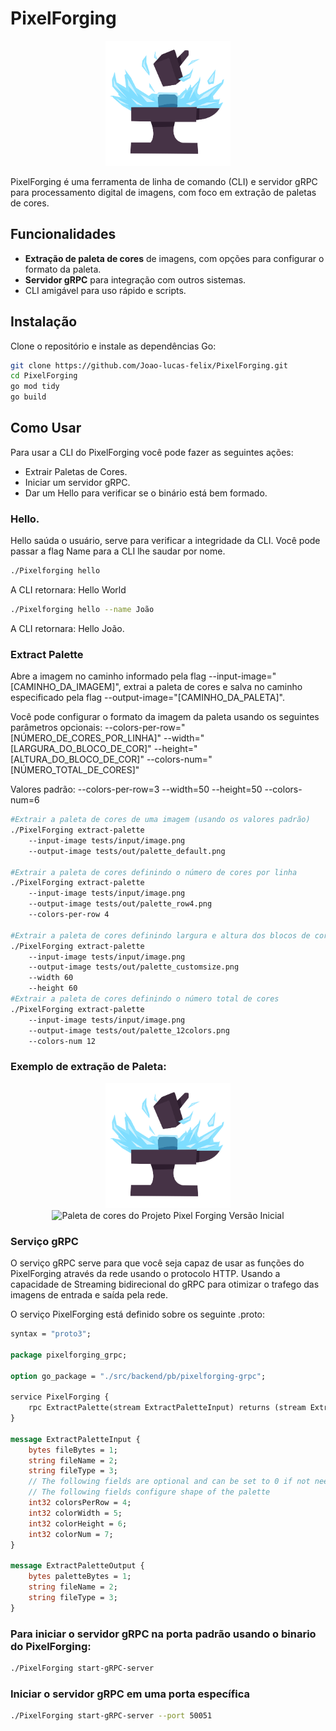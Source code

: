 # PixelForging
<p align="center">
  <img src="tests/input/Logo-Pixel-Forging.png" alt="Logo do Projeto Pixel Forging Versão Inicial" width="200">
</p>
PixelForging é uma ferramenta de linha de comando (CLI) e servidor gRPC para processamento digital de imagens, com foco em extração de paletas de cores.

## Funcionalidades

- **Extração de paleta de cores** de imagens, com opções para configurar o formato da paleta.
- **Servidor gRPC** para integração com outros sistemas.
- CLI amigável para uso rápido e scripts.

## Instalação

Clone o repositório e instale as dependências Go:

```sh
git clone https://github.com/Joao-lucas-felix/PixelForging.git
cd PixelForging
go mod tidy
go build 
```
## Como Usar

Para usar a CLI do PixelForging você pode fazer as seguintes ações: 

- Extrair Paletas de Cores.
- Iniciar um servidor gRPC.
- Dar um Hello para verificar se o binário está bem formado.

### Hello.

Hello saúda o usuário, serve para verificar a integridade da CLI. Você pode passar a flag Name para a CLI lhe saudar por nome. 

```bash
./Pixelforging hello 
```

A CLI retornara:  Hello  World

```bash
./Pixelforging hello --name João
```

A CLI retornara: Hello João. 

### Extract Palette

Abre a imagem no caminho informado pela flag --input-image="[CAMINHO_DA_IMAGEM]", extrai a paleta de cores e salva no caminho especificado pela flag --output-image="[CAMINHO_DA_PALETA]".

Você pode configurar o formato da imagem da paleta usando os seguintes parâmetros opcionais:
--colors-per-row="[NÚMERO_DE_CORES_POR_LINHA]"
--width="[LARGURA_DO_BLOCO_DE_COR]"
--height="[ALTURA_DO_BLOCO_DE_COR]"
--colors-num="[NÚMERO_TOTAL_DE_CORES]"

Valores padrão:
--colors-per-row=3
--width=50
--height=50
--colors-num=6

```bash
#Extrair a paleta de cores de uma imagem (usando os valores padrão)
./PixelForging extract-palette 
	--input-image tests/input/image.png 
	--output-image tests/out/palette_default.png
	
#Extrair a paleta de cores definindo o número de cores por linha
./PixelForging extract-palette 
	--input-image tests/input/image.png 
	--output-image tests/out/palette_row4.png 
	--colors-per-row 4

#Extrair a paleta de cores definindo largura e altura dos blocos de cor
./PixelForging extract-palette 
	--input-image tests/input/image.png 
	--output-image tests/out/palette_customsize.png 
	--width 60 
	--height 60
#Extrair a paleta de cores definindo o número total de cores
./PixelForging extract-palette 
	--input-image tests/input/image.png 
	--output-image tests/out/palette_12colors.png 
	--colors-num 12
```

### Exemplo de extração de Paleta:

<p align="center">
  <img src="tests/input/Logo-Pixel-Forging.png" alt="Logo do Projeto Pixel Forging Versão Inicial" width="200">
  <img src="tests/output/output2.png" alt="Paleta de cores do Projeto Pixel Forging Versão Inicial" width="200">
</p>


### Serviço gRPC

O serviço gRPC serve para que você seja capaz de usar as funções do PixelForging através da rede usando o protocolo HTTP. Usando a capacidade de Streaming bidirecional do gRPC para otimizar o trafego das imagens de entrada e saída pela rede. 

O serviço PixelForging está definido sobre os seguinte .proto: 

```protobuf
syntax = "proto3";

package pixelforging_grpc;

option go_package = "./src/backend/pb/pixelforging-grpc";

service PixelForging {
    rpc ExtractPalette(stream ExtractPaletteInput) returns (stream ExtractPaletteOutput);
}

message ExtractPaletteInput {
    bytes fileBytes = 1;
    string fileName = 2;
    string fileType = 3;
    // The following fields are optional and can be set to 0 if not needed
    // The following fields configure shape of the palette
    int32 colorsPerRow = 4;
    int32 colorWidth = 5; 
    int32 colorHeight = 6;
    int32 colorNum = 7;
}

message ExtractPaletteOutput {
    bytes paletteBytes = 1;
    string fileName = 2;
    string fileType = 3; 
}
```

### Para iniciar o servidor gRPC na porta padrão usando o binario do PixelForging:

```bash
./PixelForging start-gRPC-server
```

### Iniciar o servidor gRPC em uma porta específica

```bash
./PixelForging start-gRPC-server --port 50051
```
